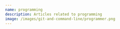 ```yaml
---
name: programming
description: Articles related to programming
image: /images/git-and-command-line/programmer.png
---
```

